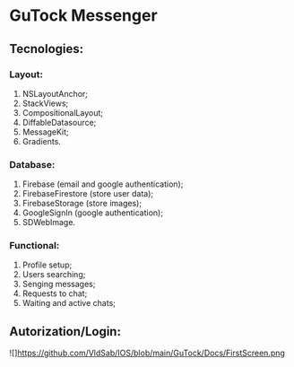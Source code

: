 # GuTock Messenger

## Tecnologies:
### Layout:
1. NSLayoutAnchor;
2. StackViews;
3. CompositionalLayout;
4. DiffableDatasource;
5. MessageKit;
6. Gradients.

### Database:
1. Firebase (email and google authentication);
2. FirebaseFirestore (store user data);
3. FirebaseStorage (store images);
4. GoogleSignIn (google authentication);
5. SDWebImage.

### Functional:
1. Profile setup;
2. Users searching;
3. Senging messages;
4. Requests to chat;
5. Waiting and active chats;

## Autorization/Login:
![]https://github.com/VldSab/IOS/blob/main/GuTock/Docs/FirstScreen.png

